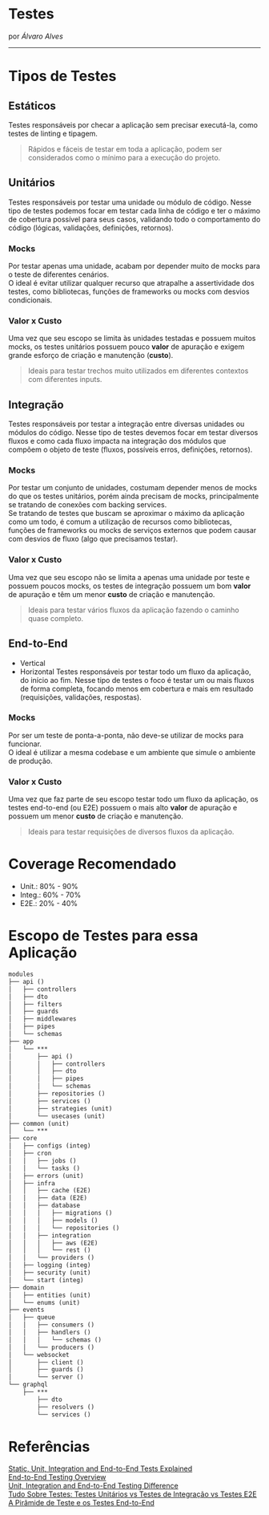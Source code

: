 
# Testes

por _Álvaro Alves_

---

# Tipos de Testes

## Estáticos
Testes responsáveis por checar a aplicação sem precisar executá-la, como testes de linting e tipagem.  
> Rápidos e fáceis de testar em toda a aplicação, podem ser considerados como o mínimo para a execução do projeto.  

## Unitários
Testes responsáveis por testar uma unidade ou módulo de código. Nesse tipo de testes podemos focar em testar cada linha de código e ter o máximo de cobertura possível para seus casos, validando todo o comportamento do código (lógicas, validações, definições, retornos).  

### Mocks
Por testar apenas uma unidade, acabam por depender muito de mocks para o teste de diferentes cenários.  
O ideal é evitar utilizar qualquer recurso que atrapalhe a assertividade dos testes, como bibliotecas, funções de frameworks ou mocks com desvios condicionais.  

### Valor x Custo
Uma vez que seu escopo se limita às unidades testadas e possuem muitos mocks, os testes unitários possuem pouco **valor** de apuração e exigem grande esforço de criação e manutenção (**custo**).  
> Ideais para testar trechos muito utilizados em diferentes contextos com diferentes inputs.  

## Integração
Testes responsáveis por testar a integração entre diversas unidades ou módulos do código. Nesse tipo de testes devemos focar em testar diversos fluxos e como cada fluxo impacta na integração dos módulos que compõem o objeto de teste (fluxos, possíveis erros, definições, retornos).  

### Mocks
Por testar um conjunto de unidades, costumam depender menos de mocks do que os testes unitários, porém ainda precisam de mocks, principalmente se tratando de conexões com backing services.  
Se tratando de testes que buscam se aproximar o máximo da aplicação como um todo, é comum a utilização de recursos como bibliotecas, funções de frameworks ou mocks de serviços externos que podem causar com desvios de fluxo (algo que precisamos testar).  

### Valor x Custo
Uma vez que seu escopo não se limita a apenas uma unidade por teste e possuem poucos mocks, os testes de integração possuem um bom **valor** de apuração e têm um menor **custo** de criação e manutenção.  
> Ideais para testar vários fluxos da aplicação fazendo o caminho quase completo.  

## End-to-End
- Vertical
- Horizontal
Testes responsáveis por testar todo um fluxo da aplicação, do início ao fim. Nesse tipo de testes o foco é testar um ou mais fluxos de forma completa, focando menos em cobertura e mais em resultado (requisições, validações, respostas).  

### Mocks
Por ser um teste de ponta-a-ponta, não deve-se utilizar de mocks para funcionar.  
O ideal é utilizar a mesma codebase e um ambiente que simule o ambiente de produção.  

### Valor x Custo
Uma vez que faz parte de seu escopo testar todo um fluxo da aplicação, os testes end-to-end (ou E2E) possuem o mais alto **valor** de apuração e possuem um menor **custo** de criação e manutenção.  
> Ideais para testar requisições de diversos fluxos da aplicação.  

# Coverage Recomendado

- Unit.: 80% - 90%  
- Integ.: 60% - 70%  
- E2E.: 20% - 40%  

# Escopo de Testes para essa Aplicação

```txt
modules
├── api ()
│   ├── controllers
│   ├── dto
│   ├── filters
│   ├── guards
│   ├── middlewares
│   ├── pipes
│   └── schemas
├── app
│   └── ***
│       ├── api ()
│       │   ├── controllers
│       │   ├── dto
│       │   ├── pipes
│       │   └── schemas
│       ├── repositories ()
│       ├── services ()
│       ├── strategies (unit)
│       └── usecases (unit)
├── common (unit)
│   └── ***
├── core
│   ├── configs (integ)
│   ├── cron
│   │   ├── jobs ()
│   │   └── tasks ()
│   ├── errors (unit)
│   ├── infra
│   │   ├── cache (E2E)
│   │   ├── data (E2E)
│   │   ├── database
│   │   │   ├── migrations ()
│   │   │   ├── models ()
│   │   │   └── repositories ()
│   │   ├── integration
│   │   │   ├── aws (E2E)
│   │   │   └── rest ()
│   │   └── providers ()
│   ├── logging (integ)
│   ├── security (unit)
│   └── start (integ)
├── domain
│   ├── entities (unit)
│   └── enums (unit)
├── events
│   ├── queue
│   │   ├── consumers ()
│   │   ├── handlers ()
│   │   │   └── schemas ()
│   │   └── producers ()
│   └── websocket
│       ├── client ()
│       ├── guards ()
│       └── server ()
└── graphql
    ├── ***
        ├── dto
        ├── resolvers ()
        └── services ()
```

# Referências

[Static, Unit, Integration and End-to-End Tests Explained](https://medium.com/@lucas.paganini/static-unit-integration-and-end-to-end-tests-explained-f87a0ac40ca5)  
[End-to-End Testing Overview](https://aloa.co/blog/end-to-end-testing-overview)  
[Unit, Integration and End-to-End Testing Difference](https://www.twilio.com/en-us/blog/unit-integration-end-to-end-testing-difference)  
[Tudo Sobre Testes: Testes Unitários vs Testes de Integração vs Testes E2E](https://medium.com/rpedroni/tudo-sobre-testes-testes-unitários-vs-testes-de-integração-vs-testes-e2e-6a7cc955779)  
[A Pirâmide de Teste e os Testes End-to-End](https://medium.com/gtsw/a-pirâmide-de-teste-e-os-testes-end-to-end-38f77ad3d137)  
